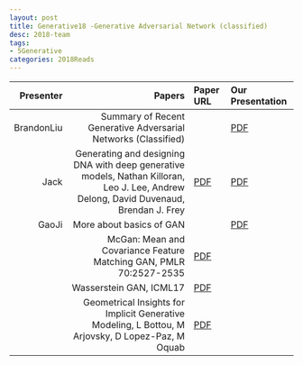 ```yaml
---
layout: post
title: Generative18 -Generative Adversarial Network (classified)
desc: 2018-team
tags:
- 5Generative
categories: 2018Reads
---
```



| Presenter | Papers | Paper URL| Our Presentation |
| -----: | ---------------------------: | :----- | :----- |
| BrandonLiu | Summary of Recent Generative Adversarial Networks (Classified)  |  |  [PDF]({{site.baseurl}}/MoreTalksTeam/Un18/Liu18May-GANSummary.pdf) | 
| Jack |  Generating and designing DNA with deep generative models, Nathan Killoran, Leo J. Lee, Andrew Delong, David Duvenaud, Brendan J. Frey | [PDF](https://arxiv.org/abs/1712.06148) |  [PDF]({{site.baseurl}}/MoreTalksTeam/Jack/20180218_GeneratingDNA.pdf) | 
| GaoJi |  More about basics of GAN |  |  [PDF]({{site.baseurl}}/MoreTalksTeam/Ji/JIGAN.pdf) | 
|  | McGan: Mean and Covariance Feature Matching GAN, PMLR 70:2527-2535 | [PDF](https://arxiv.org/abs/1702.08398) |
|  | Wasserstein GAN, ICML17 | [PDF](https://arxiv.org/abs/1701.07875) |
|  | Geometrical Insights for Implicit Generative Modeling, L Bottou, M Arjovsky, D Lopez-Paz, M Oquab  | [PDF](https://arxiv.org/pdf/1712.07822.pdf) |



[^1]: <sub><sup>  McGan: Mean and Covariance Feature Matching GAN, ICML17, PMLR 70:2527-2535/ We introduce new families of Integral Probability Metrics (IPM) for training Generative Adversarial Networks (GAN). Our IPMs are based on matching statistics of distributions embedded in a finite dimensional feature space. Mean and covariance feature matching IPMs allow for stable training of GANs, which we will call McGan. McGan minimizes a meaningful loss between distributions. </sup></sub>



[^2]: <sub><sup>  Wasserstein GAN, ICML17/ We introduce a new algorithm named WGAN, an alternative to traditional GAN training. In this new model, we show that we can improve the stability of learning, get rid of problems like mode collapse, and provide meaningful learning curves useful for debugging and hyperparameter searches. Furthermore, we show that the corresponding optimization problem is sound, and provide extensive theoretical work highlighting the deep connections to different distances between distributions. </sup></sub>




[^3]: <sub><sup>  Generating and designing DNA with deep generative models, Nathan Killoran, Leo J. Lee, Andrew Delong, David Duvenaud, Brendan J. Frey / 2017 / partial / We propose generative neural network methods to generate DNA sequences and tune them to have desired properties. We present three approaches: creating synthetic DNA sequences using a generative adversarial network; a DNA-based variant of the activation maximization ("deep dream") design method; and a joint procedure which combines these two approaches together. We show that these tools capture important structures of the data and, when applied to designing probes for protein binding microarrays, allow us to generate new sequences whose properties are estimated to be superior to those found in the training data. We believe that these results open the door for applying deep generative models to advance genomics research. </sup></sub>



[^4]: <sub><sup> Geometrical Insights for Implicit Generative Modeling/ Learning algorithms for implicit generative models can optimize a variety of criteria that measure how the data distribution differs from the implicit model distribution, including the Wasserstein distance, the Energy distance, and the Maximum Mean Discrepancy criterion. A careful look at the geometries induced by these distances on the space of probability measures reveals interesting differences. In particular, we can establish surprising approximate global convergence guarantees for the 1-Wasserstein distance,even when the parametric generator has a nonconvex parametrization. </sup></sub>
